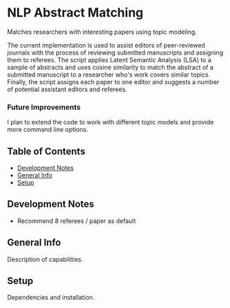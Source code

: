 # NLP Abstract Matching
Matches researchers with interesting papers using topic modeling. 

The current implementation is used to assist editors of peer-reviewed journals with the process of reviewing submitted manuscripts and assigning them to referees.  The script applies Latent Semantic Analysis (LSA) to a sample of abstracts and uses cosine similarity to match the abstract of a submitted manuscript to a researcher who's work covers similar topics.  Finally, the script assigns each paper to one editor and suggests a number of potential assistant editors and referees.  

### Future Improvements
I plan to extend the code to work with different topic models and provide more command line options.  

## Table of Contents
* [Development Notes](#developement-notes)
* [General Info](#general-info)
* [Setup](#setup)

## Development Notes
* Recommend 8 referees / paper as default

## General Info
Description of capabilities.  

## Setup
Dependencies and installation.  